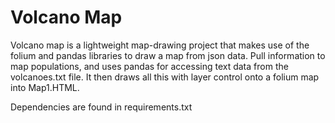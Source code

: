# Volcano Map
Volcano map is a lightweight map-drawing project that makes use of the folium and pandas libraries to draw a map from json data. Pull information to map
populations, and uses pandas for accessing text data from the volcanoes.txt file. It then draws all this with layer control onto a folium map into Map1.HTML. 

Dependencies are found in requirements.txt